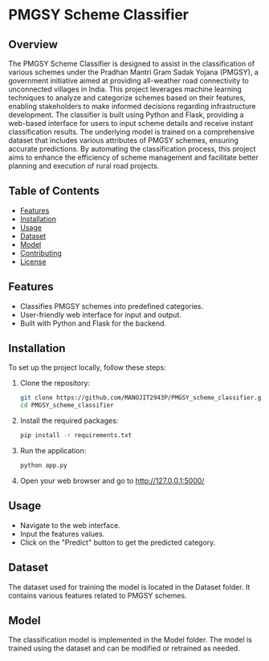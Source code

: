 # PMGSY Scheme Classifier

## Overview
The PMGSY Scheme Classifier is designed to assist in the classification of various schemes under the Pradhan Mantri Gram Sadak Yojana (PMGSY), a government initiative aimed at providing all-weather road connectivity to unconnected villages in India. This project leverages machine learning techniques to analyze and categorize schemes based on their features, enabling stakeholders to make informed decisions regarding infrastructure development.
The classifier is built using Python and Flask, providing a web-based interface for users to input scheme details and receive instant classification results. The underlying model is trained on a comprehensive dataset that includes various attributes of PMGSY schemes, ensuring accurate predictions.
By automating the classification process, this project aims to enhance the efficiency of scheme management and facilitate better planning and execution of rural road projects.

## Table of Contents

- [Features](#features)
- [Installation](#installation)
- [Usage](#usage)
- [Dataset](#dataset)
- [Model](#model)
- [Contributing](#contributing)
- [License](#license)

## Features

- Classifies PMGSY schemes into predefined categories.
- User-friendly web interface for input and output.
- Built with Python and Flask for the backend.

## Installation

To set up the project locally, follow these steps:

1. Clone the repository:
   ```bash
   git clone https://github.com/MANOJIT2943P/PMGSY_scheme_classifier.git
   cd PMGSY_scheme_classifier
   ```

2. Install the required packages:

   ```bash
   pip install -r requirements.txt
   ```

3. Run the application:

   ```bash
   python app.py
   ```


4. Open your web browser and go to http://127.0.0.1:5000/

## Usage

- Navigate to the web interface.
- Input the features values.
- Click on the "Predict" button to get the predicted category.

## Dataset
The dataset used for training the model is located in the Dataset folder. It contains various features related to PMGSY schemes.

## Model
The classification model is implemented in the Model folder. The model is trained using the dataset and can be modified or retrained as needed.
